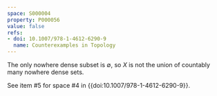 ```yaml
---
space: S000004
property: P000056
value: false
refs:
- doi: 10.1007/978-1-4612-6290-9
  name: Counterexamples in Topology
---
```


The only nowhere dense subset is $\emptyset$, so $X$ is not the union
of countably many nowhere dense sets.

See item #5 for space #4 in {{doi:10.1007/978-1-4612-6290-9}}.
